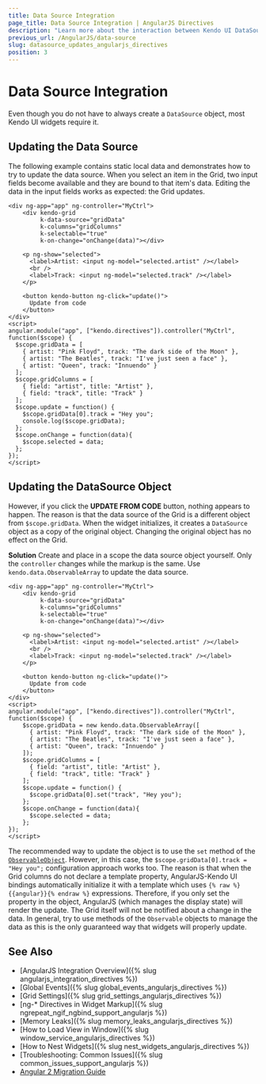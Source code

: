 ```yaml
---
title: Data Source Integration
page_title: Data Source Integration | AngularJS Directives
description: "Learn more about the interaction between Kendo UI DataSource and AngularJS scope to take full advantage of AngularJS integration into Kendo UI controls."
previous_url: /AngularJS/data-source
slug: datasource_updates_angularjs_directives
position: 3
---
```


# Data Source Integration

Even though you do not have to always create a `DataSource` object, most Kendo UI widgets require it.

## Updating the Data Source

The following example contains static local data and demonstrates how to try to update the data source. When you select an item in the Grid, two input fields become available and they are bound to that item's data. Editing the data in the input fields works as expected: the Grid updates.

```dojo
<div ng-app="app" ng-controller="MyCtrl">
    <div kendo-grid
         k-data-source="gridData"
         k-columns="gridColumns"
         k-selectable="true"
         k-on-change="onChange(data)"></div>

    <p ng-show="selected">
      <label>Artist: <input ng-model="selected.artist" /></label>
      <br />
      <label>Track: <input ng-model="selected.track" /></label>
    </p>

    <button kendo-button ng-click="update()">
      Update from code
    </button>
</div>
<script>
angular.module("app", ["kendo.directives"]).controller("MyCtrl", function($scope) {
  $scope.gridData = [
    { artist: "Pink Floyd", track: "The dark side of the Moon" },
    { artist: "The Beatles", track: "I've just seen a face" },
    { artist: "Queen", track: "Innuendo" }
  ];
  $scope.gridColumns = [
    { field: "artist", title: "Artist" },
    { field: "track", title: "Track" }
  ];
  $scope.update = function() {
    $scope.gridData[0].track = "Hey you";
    console.log($scope.gridData);
  };
  $scope.onChange = function(data){
    $scope.selected = data;
  };
});
</script>
```

## Updating the DataSource Object

However, if you click the **UPDATE FROM CODE** button, nothing appears to happen. The reason is that the data source of the Grid is a different object from `$scope.gridData`. When the widget initializes, it creates a `DataSource` object as a copy of the original object. Changing the original object has no effect on the Grid.

**Solution** Create and place in a scope the data source object yourself. Only the `controller` changes while the markup is the same. Use `kendo.data.ObservableArray` to update the data source.

```dojo
<div ng-app="app" ng-controller="MyCtrl">
    <div kendo-grid
         k-data-source="gridData"
         k-columns="gridColumns"
         k-selectable="true"
         k-on-change="onChange(data)"></div>

    <p ng-show="selected">
      <label>Artist: <input ng-model="selected.artist" /></label>
      <br />
      <label>Track: <input ng-model="selected.track" /></label>
    </p>

    <button kendo-button ng-click="update()">
      Update from code
    </button>
</div>
<script>
angular.module("app", ["kendo.directives"]).controller("MyCtrl", function($scope) {
    $scope.gridData = new kendo.data.ObservableArray([
      { artist: "Pink Floyd", track: "The dark side of the Moon" },
      { artist: "The Beatles", track: "I've just seen a face" },
      { artist: "Queen", track: "Innuendo" }
    ]);
    $scope.gridColumns = [
      { field: "artist", title: "Artist" },
      { field: "track", title: "Track" }
    ];
    $scope.update = function() {
      $scope.gridData[0].set("track", "Hey you");
    };
    $scope.onChange = function(data){
      $scope.selected = data;
    };
});
</script>
```

The recommended way to update the object is to use the `set` method of the [`ObservableObject`](/api/javascript/data/observableobject). However, in this case, the `$scope.gridData[0].track = "Hey you";` configuration approach works too. The reason is that when the Grid columns do not declare a template property, AngularJS-Kendo UI bindings automatically initialize it with a template which uses `{% raw %}{{angular}}{% endraw %}` expressions. Therefore, if you only set the property in the object, AngularJS (which manages the display state) will render the update. The Grid itself will not be notified about a change in the data. In general, try to use methods of the `Observable` objects to manage the data as this is the only guaranteed way that widgets will properly update.

## See Also

* [AngularJS Integration Overview]({% slug angularjs_integration_directives %})
* [Global Events]({% slug global_events_angularjs_directives %})
* [Grid Settings]({% slug grid_settings_angularjs_directives %})
* [ng-* Directives in Widget Markup]({% slug ngrepeat_ngif_ngbind_support_angularjs %})
* [Memory Leaks]({% slug memory_leaks_angularjs_directives %})
* [How to Load View in Window]({% slug window_service_angularjs_directives %})
* [How to Nest Widgets]({% slug nest_widgets_angularjs_directives %})
* [Troubleshooting: Common Issues]({% slug common_issues_support_angularjs %})
* [Angular 2 Migration Guide](http://ngmigrate.telerik.com/)
